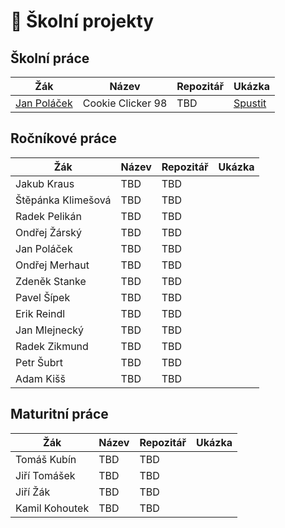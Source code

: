 # 💾 Školní projekty
## Školní práce
| Žák                    | Název                   | Repozitář                                 | Ukázka    |
| ---------------------- | ----------------------- | ----------------------------------------- | --------- |
| [Jan Poláček]([https://cookieclicker98.github.io](https://github.com/neostetic))           | Cookie Clicker 98 | TBD | [Spustit](https://cookieclicker98.github.io)

## Ročníkové práce
| Žák                    | Název                   | Repozitář                                  | Ukázka   |
| ---------------------- | ----------------------- | ------------------------------------------ | -------- |
| Jakub Kraus            | TBD | TBD | |
| Štěpánka Klimešová     | TBD | TBD | |
| Radek Pelikán          | TBD | TBD | |
| Ondřej Žárský          | TBD | TBD | |
| Jan Poláček            | TBD | TBD | |
| Ondřej Merhaut         | TBD | TBD | |
| Zdeněk Stanke          | TBD | TBD | |
| Pavel Šípek            | TBD | TBD | |
| Erik Reindl            | TBD | TBD | |
| Jan Mlejnecký          | TBD | TBD | |
| Radek Zikmund          | TBD | TBD | |
| Petr Šubrt             | TBD | TBD | |
| Adam Kišš              | TBD | TBD | |

## Maturitní práce
| Žák               | Název            | Repozitář                                       | Ukázka   |
| ----------------- | ---------------- | ----------------------------------------------- | -------- |
| Tomáš Kubín       | TBD | TBD | |
| Jiří Tomášek      | TBD | TBD | |
| Jiří Žák          | TBD | TBD | |
| Kamil Kohoutek    | TBD | TBD | |
